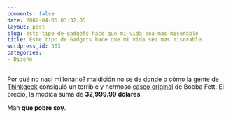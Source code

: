 ```yaml
---
comments: false
date: 2002-04-05 03:32:05
layout: post
slug: este-tipo-de-gadgets-hace-que-mi-vida-sea-mas-miserable
title: Este tipo de Gadgets hace que mi vida sea mas miserable…
wordpress_id: 303
categories:
- Diseño
---
```


Por qué no nací millonario? maldición no se de donde o cómo la gente de [Thinkgeek](http://www.thinkgeek.com) consiguió un terrible y hermoso [casco original](http://www.thinkgeek.com/stuff/looflirpa/bobafett.shtml) de Bobba Fett. El precio, la módica suma de **32,999.99 dólares**.  

  

Man **que pobre soy**.




 
